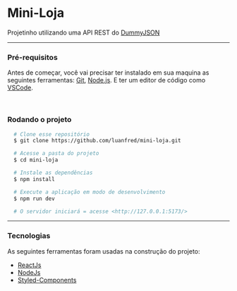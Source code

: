 # Mini-Loja 

<p>Projetinho utilizando uma API REST do <a href="https://dummyjson.com/">DummyJSON</a></p>
<hr>

<h3>Pré-requisitos</h3>
<p>
  Antes de começar, você vai precisar ter instalado em sua maquina as seguintes ferramentas: 
  <a href="https://git-scm.com/"> Git</a>,
  <a href="https://nodejs.org/en/"> Node.js</a>.
  E ter um editor de código como 
  <a href="https://code.visualstudio.com/"> VSCode</a>.
</p>

<br>

<h3>Rodando o projeto</h3>

```bash
  # Clone esse repositório
  $ git clone https://github.com/luanfred/mini-loja.git

  # Acesse a pasta do projeto
  $ cd mini-loja

  # Instale as dependências
  $ npm install

  # Execute a aplicação em modo de desenvolvimento
  $ npm run dev

  # O servidor iniciará = acesse <http://127.0.0.1:5173/>

```

<hr>

<h3>Tecnologias</h3>
<p>As seguintes ferramentas foram usadas na construção do projeto:</p>
    <ul>
        <li><a href="https://pt-br.reactjs.org/">ReactJs</a></li>
        <li><a href="https://nodejs.org/en/">NodeJs</a></li>
        <li><a href="https://styled-components.com/">Styled-Components </a></li>    
    </ul>
